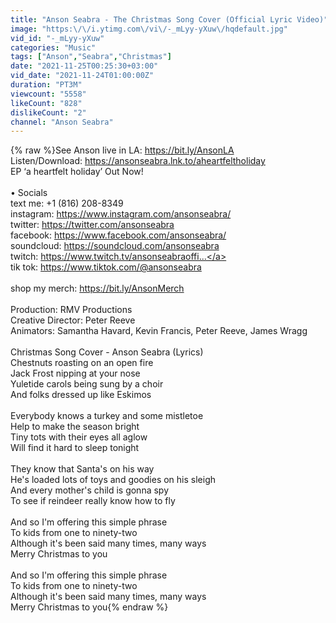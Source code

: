 ```yaml
---
title: "Anson Seabra - The Christmas Song Cover (Official Lyric Video)"
image: "https:\/\/i.ytimg.com\/vi\/-_mLyy-yXuw\/hqdefault.jpg"
vid_id: "-_mLyy-yXuw"
categories: "Music"
tags: ["Anson","Seabra","Christmas"]
date: "2021-11-25T00:25:30+03:00"
vid_date: "2021-11-24T01:00:00Z"
duration: "PT3M"
viewcount: "5558"
likeCount: "828"
dislikeCount: "2"
channel: "Anson Seabra"
---
```

{% raw %}See Anson live in LA: <a rel="nofollow" target="blank" href="https://bit.ly/AnsonLA">https://bit.ly/AnsonLA</a> <br />Listen/Download: <a rel="nofollow" target="blank" href="https://ansonseabra.lnk.to/aheartfeltholiday">https://ansonseabra.lnk.to/aheartfeltholiday</a><br />EP ‘a heartfelt holiday’ Out Now!<br /><br />• Socials<br />text me: +1 (816) 208-8349<br />instagram: <a rel="nofollow" target="blank" href="https://www.instagram.com/ansonseabra/​">https://www.instagram.com/ansonseabra/​</a><br />twitter: <a rel="nofollow" target="blank" href="https://twitter.com/ansonseabra​">https://twitter.com/ansonseabra​</a><br />facebook: <a rel="nofollow" target="blank" href="https://www.facebook.com/ansonseabra/​">https://www.facebook.com/ansonseabra/​</a><br />soundcloud: <a rel="nofollow" target="blank" href="https://soundcloud.com/ansonseabra​">https://soundcloud.com/ansonseabra​</a><br />twitch: <a rel="nofollow" target="blank" href="https://www.twitch.tv/ansonseabraoffi...">https://www.twitch.tv/ansonseabraoffi...</a><br />tik tok: <a rel="nofollow" target="blank" href="https://www.tiktok.com/@ansonseabra">https://www.tiktok.com/@ansonseabra</a><br /><br />shop my merch: <a rel="nofollow" target="blank" href="https://bit.ly/AnsonMerch​">https://bit.ly/AnsonMerch​</a><br /><br />Production: RMV Productions<br />Creative Director: Peter Reeve<br />Animators: Samantha Havard, Kevin Francis, Peter Reeve, James Wragg<br /><br />Christmas Song Cover - Anson Seabra (Lyrics)<br />Chestnuts roasting on an open fire<br />Jack Frost nipping at your nose<br />Yuletide carols being sung by a choir<br />And folks dressed up like Eskimos<br /><br />Everybody knows a turkey and some mistletoe<br />Help to make the season bright<br />Tiny tots with their eyes all aglow<br />Will find it hard to sleep tonight<br /><br />They know that Santa's on his way<br />He's loaded lots of toys and goodies on his sleigh<br />And every mother's child is gonna spy<br />To see if reindeer really know how to fly<br /><br />And so I'm offering this simple phrase<br />To kids from one to ninety-two<br />Although it's been said many times, many ways<br />Merry Christmas to you<br /><br />And so I'm offering this simple phrase<br />To kids from one to ninety-two<br />Although it's been said many times, many ways<br />Merry Christmas to you{% endraw %}
